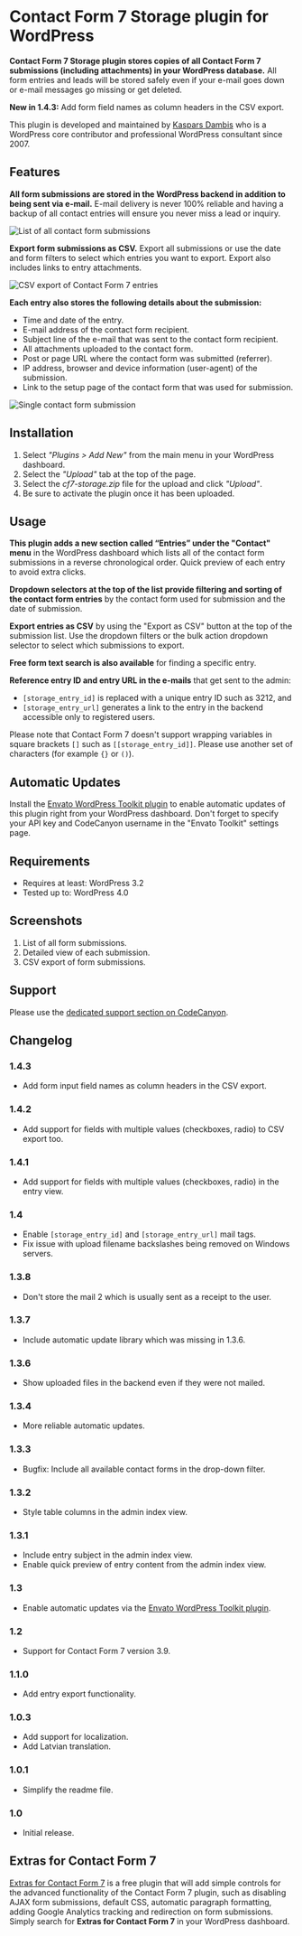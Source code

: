 # Contact Form 7 Storage plugin for WordPress

**Contact Form 7 Storage plugin stores copies of all Contact Form 7 submissions (including attachments) in your WordPress database.** All form entries and leads will be stored safely even if your e-mail goes down or e-mail messages go missing or get deleted.

**New in 1.4.3:** Add form field names as column headers in the CSV export.

This plugin is developed and maintained by [Kaspars Dambis](http://kaspars.net) who is a WordPress core contributor and professional WordPress consultant since 2007.


## Features

**All form submissions are stored in the WordPress backend in addition to being sent via e-mail.** E-mail delivery is never 100% reliable and having a backup of all contact entries will ensure you never miss a lead or inquiry.

![List of all contact form submissions](http://preseto.com/wp-content/uploads/2014/05/01_screenshot.png)

**Export form submissions as CSV.** Export all submissions or use the date and form filters to select which entries you want to export. Export also includes links to entry attachments.

![CSV export of Contact Form 7 entries](http://preseto.com/wp-content/uploads/2014/05/03_screenshot.png)

**Each entry also stores the following details about the submission:**

- Time and date of the entry.
- E-mail address of the contact form recipient.
- Subject line of the e-mail that was sent to the contact form recipient.
- All attachments uploaded to the contact form.
- Post or page URL where the contact form was submitted (referrer).
- IP address, browser and device information (user-agent) of the submission.
- Link to the setup page of the contact form that was used for submission. 

![Single contact form submission](http://preseto.com/wp-content/uploads/2014/05/02_screenshot.png)


## Installation

1. Select *"Plugins > Add New"* from the main menu in your WordPress dashboard.
2. Select the *"Upload"* tab at the top of the page.
3. Select the *cf7-storage.zip* file for the upload and click *"Upload"*. 
4. Be sure to activate the plugin once it has been uploaded.


## Usage

**This plugin adds a new section called “Entries” under the "Contact" menu** in the WordPress dashboard which lists all of the contact form submissions in a reverse chronological order. Quick preview of each entry to avoid extra clicks.

**Dropdown selectors at the top of the list provide filtering and sorting of the contact form entries** by the contact form used for submission and the date of submission.

**Export entries as CSV** by using the "Export as CSV" button at the top of the submission list. Use the dropdown filters or the bulk action dropdown selector to select which submissions to export.

**Free form text search is also available** for finding a specific entry.

**Reference entry ID and entry URL in the e-mails** that get sent to the admin:

- `[storage_entry_id]` is replaced with a unique entry ID such as 3212, and
- `[storage_entry_url]` generates a link to the entry in the backend accessible only to registered users.

Please note that Contact Form 7 doesn't support wrapping variables in square brackets `[]` such as `[[storage_entry_id]]`. Please use another set of characters (for example `{}` or `()`).


## Automatic Updates

Install the [Envato WordPress Toolkit plugin](https://github.com/envato/envato-wordpress-toolkit) to enable automatic updates of this plugin right from your WordPress dashboard. Don't forget to specify your API key and CodeCanyon username in the "Envato Toolkit" settings page.


## Requirements

- Requires at least: WordPress 3.2
- Tested up to: WordPress 4.0


## Screenshots

1. List of all form submissions.
2. Detailed view of each submission.
3. CSV export of form submissions.

## Support

Please use the [dedicated support section on CodeCanyon](http://codecanyon.net/item/storage-for-contact-form-7-/7806229/support)</a>.


## Changelog

### 1.4.3
- Add form input field names as column headers in the CSV export.

### 1.4.2
- Add support for fields with multiple values (checkboxes, radio) to CSV export too.

### 1.4.1
- Add support for fields with multiple values (checkboxes, radio) in the entry view.
 
### 1.4
- Enable `[storage_entry_id]` and `[storage_entry_url]` mail tags.
- Fix issue with upload filename backslashes being removed on Windows servers.

### 1.3.8
- Don't store the mail 2 which is usually sent as a receipt to the user.

### 1.3.7
- Include automatic update library which was missing in 1.3.6.

### 1.3.6
- Show uploaded files in the backend even if they were not mailed.

### 1.3.4
- More reliable automatic updates.

### 1.3.3
- Bugfix: Include all available contact forms in the drop-down filter.

### 1.3.2
- Style table columns in the admin index view.

### 1.3.1
- Include entry subject in the admin index view.
- Enable quick preview of entry content from the admin index view.

### 1.3
- Enable automatic updates via the [Envato WordPress Toolkit plugin](https://github.com/envato/envato-wordpress-toolkit).

### 1.2
- Support for Contact Form 7 version 3.9.

### 1.1.0
- Add entry export functionality.

### 1.0.3
- Add support for localization.
- Add Latvian translation.

### 1.0.1
- Simplify the readme file.

### 1.0
- Initial release.


## Extras for Contact Form 7

[Extras for Contact Form 7](https://wordpress.org/plugins/contact-form-7-extras/) is a free plugin that will add simple controls for the advanced functionality of the Contact Form 7 plugin, such as disabling AJAX form submissions, default CSS, automatic paragraph formatting, adding Google Analytics tracking and redirection on form submissions. Simply search for **Extras for Contact Form 7** in your WordPress dashboard.

